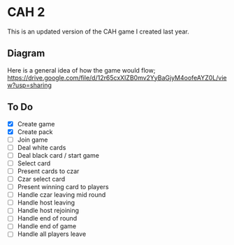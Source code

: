 # CAH 2

This is an updated version of the CAH game I created last year.

## Diagram

Here is a general idea of how the game would flow; https://drive.google.com/file/d/12r65cxXIZB0mv2YyBaGjyM4oofeAYZ0L/view?usp=sharing

## To Do

- [x] Create game
- [x] Create pack
- [ ] Join game
- [ ] Deal white cards
- [ ] Deal black card / start game
- [ ] Select card
- [ ] Present cards to czar
- [ ] Czar select card
- [ ] Present winning card to players
- [ ] Handle czar leaving mid round
- [ ] Handle host leaving
- [ ] Handle host rejoining
- [ ] Handle end of round
- [ ] Handle end of game
- [ ] Handle all players leave
